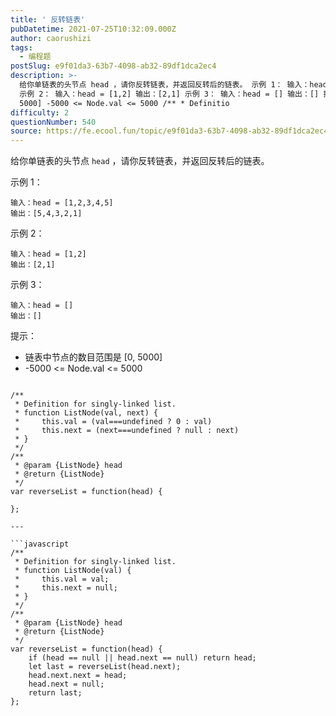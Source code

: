 ```yaml
---
title: ' 反转链表'
pubDatetime: 2021-07-25T10:32:09.000Z
author: caorushizi
tags:
  - 编程题
postSlug: e9f01da3-63b7-4098-ab32-89df1dca2ec4
description: >-
  给你单链表的头节点 head ，请你反转链表，并返回反转后的链表。 示例 1： 输入：head = [1,2,3,4,5] 输出：[5,4,3,2,1]
  示例 2： 输入：head = [1,2] 输出：[2,1] 示例 3： 输入：head = [] 输出：[] 提示： 链表中节点的数目范围是 [0,
  5000] -5000 <= Node.val <= 5000 /** * Definitio
difficulty: 2
questionNumber: 540
source: https://fe.ecool.fun/topic/e9f01da3-63b7-4098-ab32-89df1dca2ec4
---
```


给你单链表的头节点 `head` ，请你反转链表，并返回反转后的链表。

示例 1：

```
输入：head = [1,2,3,4,5]
输出：[5,4,3,2,1]
```

示例 2：
```
输入：head = [1,2]
输出：[2,1]
```

示例 3：

```
输入：head = []
输出：[]
```

提示：

* 链表中节点的数目范围是 [0, 5000]
* -5000 <= Node.val <= 5000
 
```

/**
 * Definition for singly-linked list.
 * function ListNode(val, next) {
 *     this.val = (val===undefined ? 0 : val)
 *     this.next = (next===undefined ? null : next)
 * }
 */
/**
 * @param {ListNode} head
 * @return {ListNode}
 */
var reverseList = function(head) {

};

---

```javascript
/**
 * Definition for singly-linked list.
 * function ListNode(val) {
 *     this.val = val;
 *     this.next = null;
 * }
 */
/**
 * @param {ListNode} head
 * @return {ListNode}
 */
var reverseList = function(head) {
    if (head == null || head.next == null) return head;
    let last = reverseList(head.next);
    head.next.next = head;
    head.next = null;
    return last;
};
```

